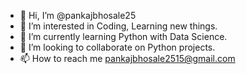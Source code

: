 - 👋 Hi, I’m @pankajbhosale25
- 👀 I’m interested in Coding, Learning new things.
- 🌱 I’m currently learning Python with Data Science.
- 💞️ I’m looking to collaborate on Python projects.
- 📫 How to reach me pankajbhosale2515@gmail.com

<!---
pankajbhosale25/pankajbhosale25 is a ✨ special ✨ repository because its `README.md` (this file) appears on your GitHub profile.
You can click the Preview link to take a look at your changes.
--->
